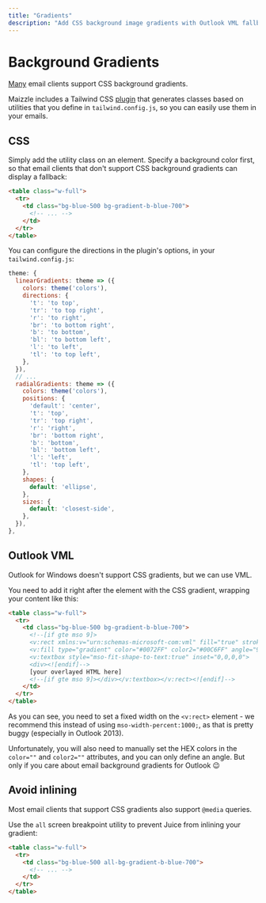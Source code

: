 ```yaml
---
title: "Gradients"
description: "Add CSS background image gradients with Outlook VML fallback to your HTML email templates in Maizzle"
---
```


# Background Gradients

[Many](https://www.campaignmonitor.com/css/color-background/css-gradients/) email clients support CSS background gradients. 

Maizzle includes a Tailwind CSS [plugin](https://www.npmjs.com/package/tailwindcss-gradients) that generates classes based on utilities that you define in `tailwind.config.js`, so you can easily use them in your emails.

## CSS

Simply add the utility class on an element. Specify a background color first, so that email clients that don't support CSS background gradients can display a fallback:

```html
<table class="w-full">
  <tr>
    <td class="bg-blue-500 bg-gradient-b-blue-700">
      <!-- ... -->
    </td>
  </tr>
</table>
```

You can configure the directions in the plugin's options, in your `tailwind.config.js`:

```js
theme: {
  linearGradients: theme => ({
    colors: theme('colors'),
    directions: {
      't': 'to top',
      'tr': 'to top right',
      'r': 'to right',
      'br': 'to bottom right',
      'b': 'to bottom',
      'bl': 'to bottom left',
      'l': 'to left',
      'tl': 'to top left',
    },
  }),
  // ...
  radialGradients: theme => ({
    colors: theme('colors'),
    positions: {
      'default': 'center',
      't': 'top',
      'tr': 'top right',
      'r': 'right',
      'br': 'bottom right',
      'b': 'bottom',
      'bl': 'bottom left',
      'l': 'left',
      'tl': 'top left',
    },
    shapes: {
      default: 'ellipse',
    },
    sizes: {
      default: 'closest-side',
    },
  }),
},
```

## Outlook VML

Outlook for Windows doesn't support CSS gradients, but we can use VML.

You need to add it right after the element with the CSS gradient, wrapping your content like this:

```html
<table class="w-full">
  <tr>
    <td class="bg-blue-500 bg-gradient-b-blue-700">
      <!--[if gte mso 9]>
      <v:rect xmlns:v="urn:schemas-microsoft-com:vml" fill="true" stroke="false" style="width:600px;">
      <v:fill type="gradient" color="#0072FF" color2="#00C6FF" angle="90" />
      <v:textbox style="mso-fit-shape-to-text:true" inset="0,0,0,0">            
      <div><![endif]-->
      [your overlayed HTML here]
      <!--[if gte mso 9]></div></v:textbox></v:rect><![endif]-->
    </td>
  </tr>
</table>
```

As you can see, you need to set a fixed width on the `<v:rect>` element - we recommend this instead of using `mso-width-percent:1000;`, as that is pretty buggy (especially in Outlook 2013).

Unfortunately, you will also need to manually set the HEX colors in the `color=""` and `color2=""` attributes, and you can only define an angle. But only if you care about email background gradients for Outlook 😉

## Avoid inlining

Most email clients that support CSS gradients also support `@media` queries. 

Use the `all` screen breakpoint utility to prevent Juice from inlining your gradient:

```html
<table class="w-full">
  <tr>
    <td class="bg-blue-500 all-bg-gradient-b-blue-700">
      <!-- ... -->
    </td>
  </tr>
</table>
```
